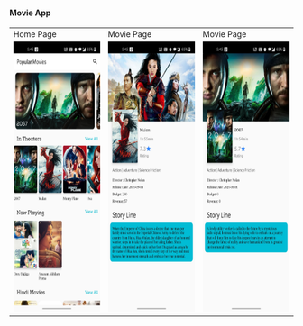 #### Movie App 

<table>
  <tr>
    <td>Home Page</td>
     <td>Movie Page</td>
     <td>Movie Page</td>
  </tr>
  <tr>
    <td><img src="https://raw.githubusercontent.com/tulasireddytulasi/MovieApp/master/MovieApp1.jpg" width=270 height=480></td>
    <td><img src="https://raw.githubusercontent.com/tulasireddytulasi/MovieApp/master/MovieApp2.jpg" width=270 height=480></td>
    <td><img src="https://raw.githubusercontent.com/tulasireddytulasi/MovieApp/master/MovieApp3.jpg" width=270 height=480></td>
  </tr>
 </table>
